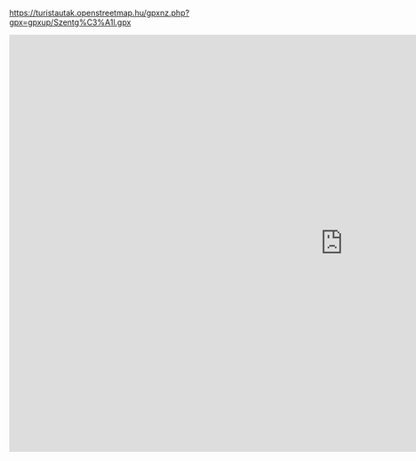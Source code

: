 https://turistautak.openstreetmap.hu/gpxnz.php?gpx=gpxup/Szentg%C3%A1l.gpx

<iframe src="https://turistautak.openstreetmap.hu/gpxnz.php?gpx=gpxup/Szentg%C3%A1l.gpx" frameborder="0" width="1200px" height="750px" style="margin: 0 auto; display: block;"></iframe>
